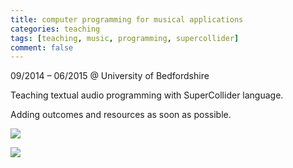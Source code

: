 ```yaml
---
title: computer programming for musical applications
categories: teaching
tags: [teaching, music, programming, supercollider]
comment: false
---
```

09/2014 – 06/2015 @ University of Bedfordshire

Teaching textual audio programming with SuperCollider language.

Adding outcomes and resources as soon as possible.

![](/../assets/images/2014-09-24-computer-programming-for-musical-applications-sc01.jpg)

![](/../assets/images/2014-09-24-computer-programming-for-musical-applications-sc02.jpg)

